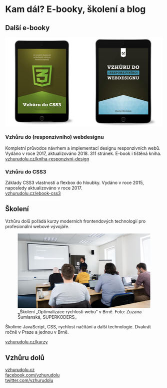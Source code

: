# Kam dál? E-booky, školení a blog

## Další e-booky

![E-booky ze Vzhůru dolů](../dist/images/original/vdamp/vdcss3-vdwd.jpg)

### Vzhůru do (responzivního) webdesignu

Kompletní průvodce návrhem a implementací designu responzivních webů. Vydáno v roce 2017, aktualizováno 2018. 311 stránek. E-book i tištěná kniha.  
[vzhurudolu.cz/kniha-responzivni-design](https://www.vzhurudolu.cz/kniha-responzivni-design)

### Vzhůru do CSS3

Základy CSS3 vlastností a flexbox do hloubky. Vydáno v roce 2015, naposledy aktualizováno v roce 2017.  
[vzhurudolu.cz/ebook-css3](https://www.vzhurudolu.cz/ebook-css3)

## Školení

Vzhůru dolů pořádá kurzy moderních frontendových technologií pro profesionální webové vývojáře.

<figure>
<img src="../dist/images/original/vdamp/vd-skoleni.jpg" alt="">
<figcaption markdown="1">
_Školení „Optimalizace rychlosti webu“ v Brně. Foto: Zuzana Šumlanská, SUPERKODERS_
</figcaption>
</figure>

Školíme JavaScript, CSS, rychlost načítání a další technologie. Dvakrát ročně v Praze a jednou v Brně.

[vzhurudolu.cz/kurzy](https://www.vzhurudolu.cz/kurzy)

## Vzhůru dolů

[vzhurudolu.cz](https://www.vzhurudolu.cz/)  
[facebook.com/vzhurudolu](https://www.facebook.com/VzhuruDolu/)  
[twitter.com/vzhurudolu](https://twitter.com/vzhurudolu)
